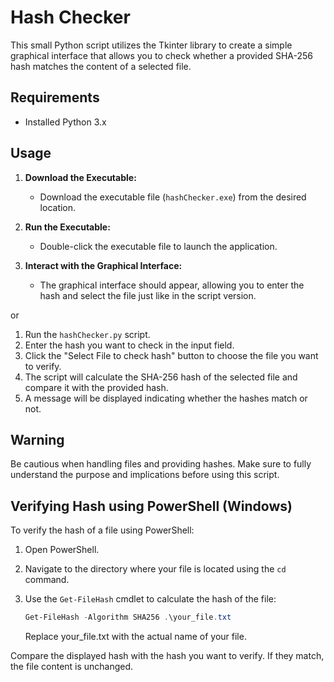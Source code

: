 # Hash Checker

This small Python script utilizes the Tkinter library to create a simple graphical interface that allows you to check whether a provided SHA-256 hash matches the content of a selected file.

## Requirements

- Installed Python 3.x

## Usage

1. **Download the Executable:**

   - Download the executable file (`hashChecker.exe`) from the desired location.

2. **Run the Executable:**

   - Double-click the executable file to launch the application.

3. **Interact with the Graphical Interface:**

   - The graphical interface should appear, allowing you to enter the hash and select the file just like in the script version.

or

1. Run the `hashChecker.py` script.
2. Enter the hash you want to check in the input field.
3. Click the "Select File to check hash" button to choose the file you want to verify.
4. The script will calculate the SHA-256 hash of the selected file and compare it with the provided hash.
5. A message will be displayed indicating whether the hashes match or not.

## Warning

Be cautious when handling files and providing hashes. Make sure to fully understand the purpose and implications before using this script.

## Verifying Hash using PowerShell (Windows)

To verify the hash of a file using PowerShell:

1. Open PowerShell.
2. Navigate to the directory where your file is located using the `cd` command.
3. Use the `Get-FileHash` cmdlet to calculate the hash of the file:

   ```powershell
   Get-FileHash -Algorithm SHA256 .\your_file.txt
   ```

   Replace your_file.txt with the actual name of your file.

Compare the displayed hash with the hash you want to verify. If they match, the file content is unchanged.
